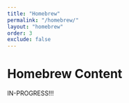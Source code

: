 ```yaml
---
title: "Homebrew"
permalink: "/homebrew/"
layout: "homebrew"
order: 3
exclude: false
---
```

# Homebrew Content

IN-PROGRESS!!!
